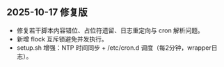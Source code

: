 ## 2025-10-17 修复版
- 修复若干脚本内容错位、占位符遗留、日志重定向与 cron 解析问题。
- 新增 flock 互斥锁避免并发执行。
- setup.sh 增强：NTP 时间同步 + /etc/cron.d 调度（每2分钟，wrapper日志）。
